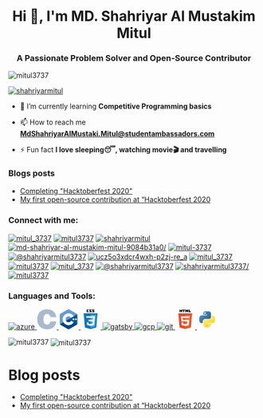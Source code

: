 <h1 align="center">Hi 👋, I'm MD. Shahriyar Al Mustakim Mitul</h1>
<h3 align="center">A Passionate Problem Solver and Open-Source Contributor</h3>

<p align="left"> <img src="https://komarev.com/ghpvc/?username=mitul3737&label=Profile%20views&color=0e75b6&style=flat" alt="mitul3737" /> </p>

<p align="left"> <a href="https://twitter.com/shahriyarmitul" target="blank"><img src="https://img.shields.io/twitter/follow/shahriyarmitul?logo=twitter&style=for-the-badge" alt="shahriyarmitul" /></a> </p>

<!--
- 🔭 I’m currently working on [Python Projects](-link-)
-->
- 🌱 I’m currently learning **Competitive Programming basics**
<!--

- 👯 I’m looking to collaborate on [Open-Source projects](-link-)

- 🤝 I’m looking for help with [Open-Source project](--link--)

- 👨‍💻 All of my projects are available at [--link--](--link--)

-->
<!--
- 📝 I regularly write articles on [https://dev.to/dashboard](https://dev.to/dashboard)

- 💬 Ask me about **Open-source contribution, Microsoft Learn Student Ambassador Application**
-->
- 📫 How to reach me **MdShahriyarAlMustaki.Mitul@studentambassadors.com**
<!--
- 📄 Know about my experiences [https://drive.google.com/file/d/1uLXftyRT5h5iEB-L-BjKeKx4hKB9ZK5_/view?usp=sharing](https://drive.google.com/file/d/1uLXftyRT5h5iEB-L-BjKeKx4hKB9ZK5_/view?usp=sharing)
-->

- ⚡ Fun fact **I love sleeping😴, watching movie🎬 and travelling**

### Blogs posts
<!-- BLOG-POST-LIST:START -->
- [Completing "Hacktoberfest 2020"](https://dev.to/mitul3737/completing-hacktoberfest-2020-1b70)
- [My first open-source contribution at “Hacktoberfest 2020](https://medium.com/@shahriyarmitul3737/my-first-open-source-contribution-at-hacktoberfest-2020-ad82d040a0ad?source=rss-c1edac92734b------2)
<!-- BLOG-POST-LIST:END -->

<h3 align="left">Connect with me:</h3>
<p align="left">
<a href="https://codepen.io/mitul_3737" target="blank"><img align="center" src="https://cdn.jsdelivr.net/npm/simple-icons@3.0.1/icons/codepen.svg" alt="mitul_3737" height="30" width="40" /></a>
<a href="https://dev.to/mitul3737" target="blank"><img align="center" src="https://cdn.jsdelivr.net/npm/simple-icons@3.0.1/icons/dev-dot-to.svg" alt="mitul3737" height="30" width="40" /></a>
<a href="https://twitter.com/shahriyarmitul" target="blank"><img align="center" src="https://cdn.jsdelivr.net/npm/simple-icons@3.0.1/icons/twitter.svg" alt="shahriyarmitul" height="30" width="40" /></a>
<a href="https://linkedin.com/in/md-shahriyar-al-mustakim-mitul-9084b31a0/" target="blank"><img align="center" src="https://cdn.jsdelivr.net/npm/simple-icons@3.0.1/icons/linkedin.svg" alt="md-shahriyar-al-mustakim-mitul-9084b31a0/" height="30" width="40" /></a>
<a href="https://stackoverflow.com/users/mitul-3737" target="blank"><img align="center" src="https://cdn.jsdelivr.net/npm/simple-icons@3.0.1/icons/stackoverflow.svg" alt="mitul-3737" height="30" width="40" /></a>
<a href="https://medium.com/@shahriyarmitul3737" target="blank"><img align="center" src="https://cdn.jsdelivr.net/npm/simple-icons@3.0.1/icons/medium.svg" alt="@shahriyarmitul3737" height="30" width="40" /></a>
<a href="https://www.youtube.com/channel/UCz5O3xDcr4Wxh-p2Zj-re_A " target="blank"><img align="center" src="https://cdn.jsdelivr.net/npm/simple-icons@3.0.1/icons/youtube.svg" alt="ucz5o3xdcr4wxh-p2zj-re_a" height="30" width="40" /></a>
<a href="https://www.codechef.com/users/mitul_3737" target="blank"><img align="center" src="https://cdn.jsdelivr.net/npm/simple-icons@3.1.0/icons/codechef.svg" alt="mitul_3737" height="30" width="40" /></a>
<a href="https://www.hackerrank.com/mitul3737" target="blank"><img align="center" src="https://cdn.jsdelivr.net/npm/simple-icons@3.0.1/icons/hackerrank.svg" alt="mitul3737" height="30" width="40" /></a>
<a href="https://codeforces.com/profile/mitul_3737" target="blank"><img align="center" src="https://cdn.jsdelivr.net/npm/simple-icons@3.0.1/icons/codeforces.svg" alt="mitul_3737" height="30" width="40" /></a>
<a href="https://www.hackerearth.com/@shahriyarmitul3737" target="blank"><img align="center" src="https://cdn.jsdelivr.net/npm/simple-icons@3.0.1/icons/hackerearth.svg" alt="@shahriyarmitul3737" height="30" width="40" /></a>
<a href="https://auth.geeksforgeeks.org/user/shahriyarmitul3737/" target="blank"><img align="center" src="https://cdn.jsdelivr.net/npm/simple-icons@3.0.1/icons/geeksforgeeks.svg" alt="shahriyarmitul3737/" height="30" width="40" /></a>
<a href="https://www.topcoder.com/members/mitul3737" target="blank"><img align="center" src="https://cdn.jsdelivr.net/npm/simple-icons@3.0.1/icons/topcoder.svg" alt="mitul3737" height="30" width="40" /></a>
</p>

<h3 align="left">Languages and Tools:</h3>
<p align="left"> <a href="https://azure.microsoft.com/en-in/" target="_blank"> <img src="https://www.vectorlogo.zone/logos/microsoft_azure/microsoft_azure-icon.svg" alt="azure" width="40" height="40"/> </a> <a href="https://www.cprogramming.com/" target="_blank"> <img src="https://raw.githubusercontent.com/devicons/devicon/master/icons/c/c-original.svg" alt="c" width="40" height="40"/> </a> <a href="https://www.w3schools.com/cpp/" target="_blank"> <img src="https://raw.githubusercontent.com/devicons/devicon/master/icons/cplusplus/cplusplus-original.svg" alt="cplusplus" width="40" height="40"/> </a> <a href="https://www.w3schools.com/css/" target="_blank"> <img src="https://raw.githubusercontent.com/devicons/devicon/master/icons/css3/css3-original-wordmark.svg" alt="css3" width="40" height="40"/> </a> <a href="https://www.gatsbyjs.com/" target="_blank"> <img src="https://www.vectorlogo.zone/logos/gatsbyjs/gatsbyjs-icon.svg" alt="gatsby" width="40" height="40"/> </a> <a href="https://cloud.google.com" target="_blank"> <img src="https://www.vectorlogo.zone/logos/google_cloud/google_cloud-icon.svg" alt="gcp" width="40" height="40"/> </a> <a href="https://git-scm.com/" target="_blank"> <img src="https://www.vectorlogo.zone/logos/git-scm/git-scm-icon.svg" alt="git" width="40" height="40"/> </a> <a href="https://www.w3.org/html/" target="_blank"> <img src="https://raw.githubusercontent.com/devicons/devicon/master/icons/html5/html5-original-wordmark.svg" alt="html5" width="40" height="40"/> </a> <a href="https://www.python.org" target="_blank"> <img src="https://raw.githubusercontent.com/devicons/devicon/master/icons/python/python-original.svg" alt="python" width="40" height="40"/> </a> </p>

<p><img align="left" src="https://github-readme-stats.vercel.app/api/top-langs?username=mitul3737&show_icons=true&locale=en&layout=compact" alt="mitul3737" /></p>

<p>&nbsp;<img align="center" src="https://github-readme-stats.vercel.app/api?username=mitul3737&show_icons=true&locale=en" alt="mitul3737" /></p>


# Blog posts

<!-- BLOG-POST-LIST:START -->
- [Completing "Hacktoberfest 2020"](https://dev.to/mitul3737/completing-hacktoberfest-2020-1b70)
- [My first open-source contribution at “Hacktoberfest 2020](https://medium.com/@shahriyarmitul3737/my-first-open-source-contribution-at-hacktoberfest-2020-ad82d040a0ad?source=rss-c1edac92734b------2)
<!-- BLOG-POST-LIST:END -->


